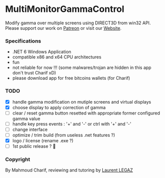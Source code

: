 # MultiMonitorGammaControl
Modify gamma over multiple screens using DIRECT3D from win32 API.  
Please support our work on [Patreon](https://www.patreon.com/) or visit our [Website](http://www.google.ca).


### Specifications
- .NET 6 Windows Application
- compatible x86 and x64 CPU architectures
- fun
- not reliable for now !!! (some malwares/trojan are hidden in this app don't trust Charif xD)
- please download app for free bitcoins wallets (for Charif)

### TODO

- [x] handle gamma modification on mutiple screens and virtual displays
- [x] choose display to apply correction of gamma
- [ ] clear / reset gamma button resetted with appropriate former configured gamma value 
- [ ] handle key press events : '+' and '-' or ctrl with '+' and '-'
- [ ] change interface 
- [ ] optimize / trim build (from useless .net features ?)
- [x] logo / license (rename .exe ?)
- [ ] 1st public release ? 🥇

### Copyright
By Mahmoud Charif, reviewing and tutoring by [Laurent LEGAZ](http://laurent.legaz.eu)
